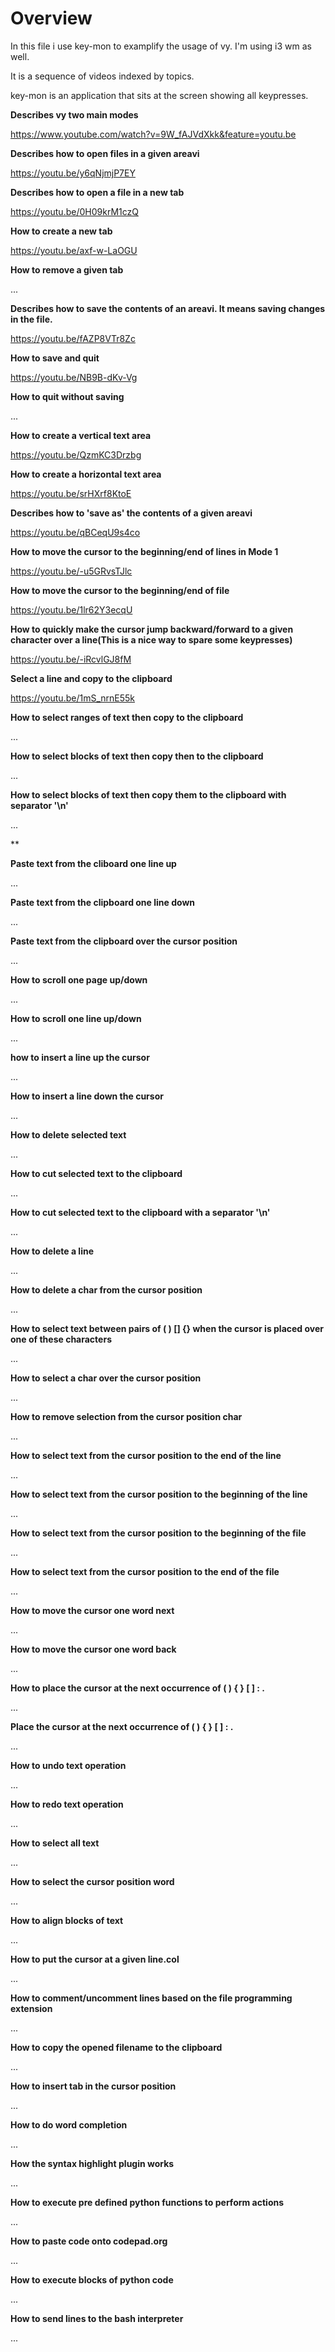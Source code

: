 Overview
========

In this file i use key-mon to examplify the usage of vy.
I'm using i3 wm as well.

It is a sequence of videos indexed by topics.

key-mon is an application that sits at the screen showing all keypresses.

**Describes vy two main modes**

https://www.youtube.com/watch?v=9W_fAJVdXkk&feature=youtu.be


**Describes how to open files in a given areavi**

https://youtu.be/y6qNjmjP7EY


**Describes how to open a file in a new tab**

https://youtu.be/0H09krM1czQ


**How to create a new tab**

https://youtu.be/axf-w-LaOGU


**How to remove a given tab**

...


**Describes how to save the contents of an areavi. It means saving changes in the file.**

https://youtu.be/fAZP8VTr8Zc


**How to save and quit**

https://youtu.be/NB9B-dKv-Vg


**How to quit without saving**

...


**How to create a vertical text area**

https://youtu.be/QzmKC3Drzbg


**How to create a horizontal text area**

https://youtu.be/srHXrf8KtoE


**Describes how to 'save as' the contents of a given areavi**

https://youtu.be/qBCeqU9s4co


**How to move the cursor to the beginning/end of lines in Mode 1**

https://youtu.be/-u5GRvsTJlc


**How to move the cursor to the beginning/end of file**

https://youtu.be/1lr62Y3ecqU


**How to quickly make the cursor jump backward/forward to a given character over a line(This is a nice way to spare some keypresses)**

https://youtu.be/-iRcvlGJ8fM


**Select a line and copy to the clipboard**

https://youtu.be/1mS_nrnE55k


**How to select ranges of text then copy to the clipboard**

...


**How to select blocks of text then copy then to the clipboard**

...


**How to select blocks of text then copy them to the clipboard with separator '\n'**

...


**

**Paste text from the cliboard one line up**

...


**Paste text from the clipboard one line down**

...


**Paste text from the clipboard over the cursor position**

...


**How to scroll one page up/down**

...


**How to scroll one line up/down**

...



**how to insert a line up the cursor**

...


**How to insert a line down the cursor**

...


**How to delete selected text**

...


**How to cut selected text to the clipboard**

...


**How to cut selected text to the clipboard with a separator '\n'**

...


**How to delete a line**

...


**How to delete a char from the cursor position**

...


**How to select text between pairs of ( ) [] {} when the cursor
is placed over one of these characters**

...

**How to select a char over the cursor position**

...


**How to remove selection from the cursor position char**

...


**How to select text from the cursor position to the end of the line**

...


**How to select text from the cursor position to the beginning of the line**

...


**How to select text from the cursor position to the beginning of the file**

...


**How to select text from the cursor position to the end of the file**

...


**How to move the cursor one word next**

...


**How to move the cursor one word back**

...


**How to place the cursor at the next occurrence of ( ) { } [ ] : .**

...


**Place the cursor at the next occurrence of ( ) { } [ ] : .**

...


**How to undo text operation**

...


**How to redo text operation**

...


**How to select all text**

...


**How to select the cursor position word**

...


**How to align blocks of text**

...


**How to put the cursor at a given line.col**

...


**How to comment/uncomment lines based on the file programming extension**

...


**How to copy the opened filename to the clipboard**

...


**How to insert tab in the cursor position**

...


**How to do word completion**

...


**How the syntax highlight plugin works**

...


**How to execute pre defined python functions to perform actions**

...


**How to paste code onto codepad.org**

...


**How to execute blocks of python code**

...

**How to send lines to the bash interpreter**

...



